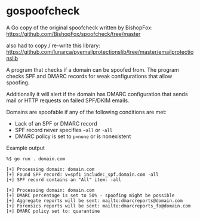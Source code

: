 # gospoofcheck
A Go copy of the original spoofcheck written by BishopFox:
https://github.com/BishopFox/spoofcheck/tree/master

also had to copy / re-write this library:
https://github.com/lunarca/pyemailprotectionslib/tree/master/emailprotectionslib

A program that checks if a domain can be spoofed from. The program checks SPF and DMARC records for weak configurations that allow spoofing.

Additionally it will alert if the domain has DMARC configuration that sends mail or HTTP requests on failed SPF/DKIM emails.

Domains are spoofable if any of the following conditions are met:
- Lack of an SPF or DMARC record
- SPF record never specifies `~all` or `-all`
- DMARC policy is set to `p=none` or is nonexistent

Example output

```shell
%$ go run . domain.com

[+] Processing domain: domain.com
[+] Found SPF record: v=spf1 include:_spf.domain.com -all
[+] SPF record contains an "All" item: -all

[+] Processing domain: domain.com
[+] DMARC percentage is set to 50% - spoofing might be possible
[+] Aggregate reports will be sent: mailto:dmarcreports@domain.com
[+] Forensics reports will be sent: mailto:dmarcreports_fo@domain.com
[+] DMARC policy set to: quarantine
```